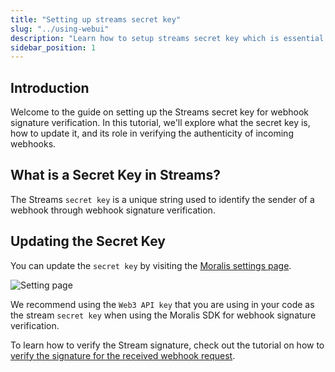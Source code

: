 ```yaml
---
title: "Setting up streams secret key"
slug: "../using-webui"
description: "Learn how to setup streams secret key which is essential for webhook signature verification."
sidebar_position: 1
---
```


## Introduction

Welcome to the guide on setting up the Streams secret key for webhook signature verification. In this tutorial, we'll explore what the secret key is, how to update it, and its role in verifying the authenticity of incoming webhooks.

## What is a Secret Key in Streams?

The Streams `secret key` is a unique string used to identify the sender of a webhook through webhook signature verification.

## Updating the Secret Key

You can update the `secret key` by visiting the [Moralis settings page](https://admin.moralis.io/streams). 

![Setting page](https://github.com/MoralisWeb3/docs/assets/15834299/51f4186e-afef-40e3-8753-b0d21a09fef1)

We recommend using the `Web3 API key` that you are using in your code as the stream `secret key` when using the Moralis SDK for webhook signature verification.

To learn how to verify the Stream signature, check out the tutorial on how to [verify the signature for the received webhook request](/streams-api/evm/response-body#how-to-verify-the-signature-for-the-received-webhook-request).
